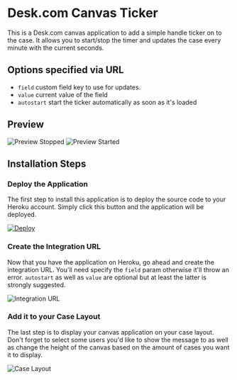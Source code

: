 # Desk.com Canvas Ticker
This is a Desk.com canvas application to add a simple handle ticker on to the case. It allows you to start/stop the timer and updates the case every minute with the current seconds.

## Options specified via URL
* `field` custom field key to use for updates.
* `value` current value of the field
* `autostart` start the ticker automatically as soon as it's loaded

## Preview
![Preview  Stopped](https://api.monosnap.com/rpc/file/download?id=b709jZIF9uFTYZhIM4gdJQfN8GtgZe)
![Preview  Started](https://api.monosnap.com/rpc/file/download?id=Ly4i9IjoAnnkrrrdqEyJ5njlZtKSDh)

## Installation Steps
### Deploy the Application
The first step to install this application is to deploy the source code to your Heroku account. Simply click this button and the application will be deployed.

[![Deploy](https://www.herokucdn.com/deploy/button.png)](https://heroku.com/deploy?template=https%3A%2F%2Fgithub.com%2Fdesklabs%2Fcanvas-ticker)

### Create the Integration URL
Now that you have the application on Heroku, go ahead and create the integration URL. You'll need specify the `field` param otherwise it'll throw an error. `autostart` as well as `value` are optional but at least the latter is strongly suggested.

![Integration URL](https://api.monosnap.com/rpc/file/download?id=EEe0KD3qbB2xaRMJDcqUruwtuOiDWT)

### Add it to your Case Layout
The last step is to display your canvas application on your case layout. Don't forget to select some users you'd like to show the message to as well as change the height of the canvas based on the amount of cases you want it to display.

![Case Layout](https://api.monosnap.com/rpc/file/download?id=pZuUDCz0vKMrXRDjFH9hCVcE1i53qh)
